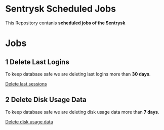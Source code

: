 # Sentrysk Scheduled Jobs
This Repository contanis **scheduled jobs of the Sentrysk**

# Jobs

## 1 Delete Last Logins
To keep database safe we are deleting last logins more than **30 days**.

[Delete last sessions](https://github.com/sentrysk/Sentrysk-Scheduled-Jobs/blob/main/Modules/last_logins.py)

## 2 Delete Disk Usage Data
To keep database safe we are deleting disk usage data more than **7 days**.

[Delete disk usage data](https://github.com/sentrysk/Sentrysk-Scheduled-Jobs/blob/main/Modules/disk_usage.py)
